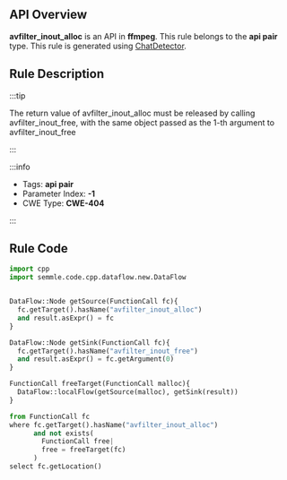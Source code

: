 ---
---


## API Overview
**avfilter_inout_alloc** is an API in **ffmpeg**. This rule belongs to the **api pair** type. This rule is generated using [ChatDetector](../../tools/ChatDetector).
## Rule Description

:::tip

The return value of avfilter_inout_alloc must be released by calling avfilter_inout_free, with the same object passed as the 1-th argument to avfilter_inout_free

:::

:::info

- Tags: **api pair**
- Parameter Index: **-1**
- CWE Type: **CWE-404**

:::

## Rule Code
```python
import cpp
import semmle.code.cpp.dataflow.new.DataFlow


DataFlow::Node getSource(FunctionCall fc){
  fc.getTarget().hasName("avfilter_inout_alloc")
  and result.asExpr() = fc
}

DataFlow::Node getSink(FunctionCall fc){
  fc.getTarget().hasName("avfilter_inout_free")
  and result.asExpr() = fc.getArgument(0)
}

FunctionCall freeTarget(FunctionCall malloc){
  DataFlow::localFlow(getSource(malloc), getSink(result))
}

from FunctionCall fc
where fc.getTarget().hasName("avfilter_inout_alloc")
      and not exists(
        FunctionCall free| 
        free = freeTarget(fc)
      )
select fc.getLocation()

```